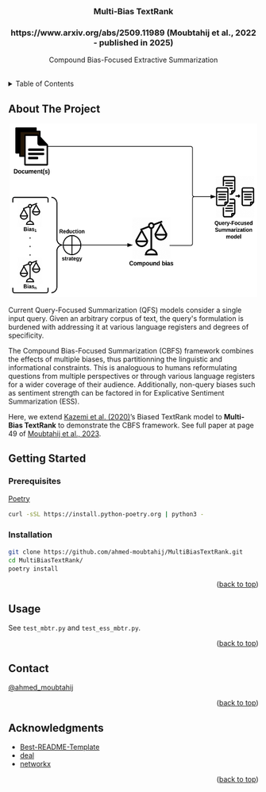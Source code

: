 <!-- Improved compatibility of back to top link: See: https://github.com/Ayenem/LDS -->
<a name="readme-top"></a>

<!-- PROJECT LOGO -->
<br />
<div align="center">
  <!-- <img src="images/CBFS.png" alt="Logo" width="500" height="350"> -->

  <h3 align="center">Multi-Bias TextRank</h3>
  <h3>https://www.arxiv.org/abs/2509.11989 (Moubtahij et al., 2022 - published in 2025)</h3>

  <p align="center">
    Compound Bias-Focused Extractive Summarization
    <br />
    <br />
    <!-- <a href=#usage>View Demo</a> -->
    <!-- · -->
    <!-- <a href="https://github.com/Ayenem/MBTR/issues">Report Bug</a>
    ·
    <a href="https://github.com/Ayenem/MBTR/issues">Request Feature</a> -->
  </p>
</div>



<!-- TABLE OF CONTENTS -->
<details>
  <summary>Table of Contents</summary>
  <ol>
    <li>
      <a href="#about-the-project">About The Project</a>
    </li>
    <!-- <li> -->
      <!-- <a href="#references">References</a> -->
    <!-- </li> -->
    <li>
      <a href="#getting-started">Getting Started</a>
      <ul>
        <li><a href="#prerequisites">Prerequisites</a></li>
        <li><a href="#installation">Installation</a></li>
      </ul>
    </li>
    <li><a href="#usage">Usage</a></li>
    <!-- <li><a href="#license">License</a></li> -->
    <li><a href="#contact">Contact</a></li>
    <li><a href="#acknowledgments">Acknowledgments</a></li>
  </ol>
</details>



<!-- ABOUT THE PROJECT -->
## About The Project

<div align="center">
  <img src="images/CBFS.png" alt="Logo" width="500" height="350">
</div>
<!-- [![Product Name Screen Shot][product-screenshot]](https://www.researchgate.net/publication/232645575_Graph-Based_Algorithms_for_Text_Summarization) -->

Current Query-Focused Summarization (QFS) models consider a single input query. Given an arbitrary corpus of text, the query's formulation is burdened with addressing it at various language registers and degrees of specificity.

The Compound Bias-Focused Summarization (CBFS) framework combines the effects of multiple biases, thus partitionning the linguistic and informational constraints. This is analoguous to humans reformulating questions from multiple perspectives or through various language registers for a wider coverage of their audience. Additionally, non-query biases such as sentiment strength can be factored in for Explicative Sentiment Summarization (ESS).

Here, we extend [Kazemi et al. (2020)](https://aclanthology.org/2020.coling-main.144/)’s Biased TextRank model to **Multi-Bias TextRank** to demonstrate the CBFS framework. See full paper at page 49 of [Moubtahij et al., 2023](https://espace.etsmtl.ca/id/eprint/3239/1/MOUBTAHIJ_Ahmed.pdf).

<!-- REFERENCES -->
<!-- ## References -->
<!-- Refer to the paper when/if it's accepted -->

<!-- GETTING STARTED -->
## Getting Started

### Prerequisites

[Poetry](https://python-poetry.org/docs/#installing-with-the-official-installer)
```sh
curl -sSL https://install.python-poetry.org | python3 -
```
### Installation

```sh
git clone https://github.com/ahmed-moubtahij/MultiBiasTextRank.git
cd MultiBiasTextRank/
poetry install
```

<p align="right">(<a href="#readme-top">back to top</a>)</p>

<!-- USAGE EXAMPLES -->
## Usage

See `test_mbtr.py` and `test_ess_mbtr.py`.

<!-- LICENSE -->
<!-- ## License -->

<!-- Distributed under the MIT License. See `LICENSE.txt` for more information. -->

<p align="right">(<a href="#readme-top">back to top</a>)</p>


<!-- CONTACT -->
## Contact

[@ahmed_moubtahij](https://x.com/ahmed_moubtahij)

<p align="right">(<a href="#readme-top">back to top</a>)</p>


<!-- ACKNOWLEDGMENTS -->
## Acknowledgments

* [Best-README-Template](https://github.com/othneildrew/Best-README-Template)
* [deal](https://github.com/life4/deal)
* [networkx](https://networkx.org/documentation/stable/reference/algorithms/generated/networkx.algorithms.link_analysis.pagerank_alg.pagerank.html)

<p align="right">(<a href="#readme-top">back to top</a>)</p>


<!-- MARKDOWN LINKS & IMAGES -->
<!-- https://www.markdownguide.org/basic-syntax/#reference-style-links -->
[product-screenshot]: images/textrank_graph.png
